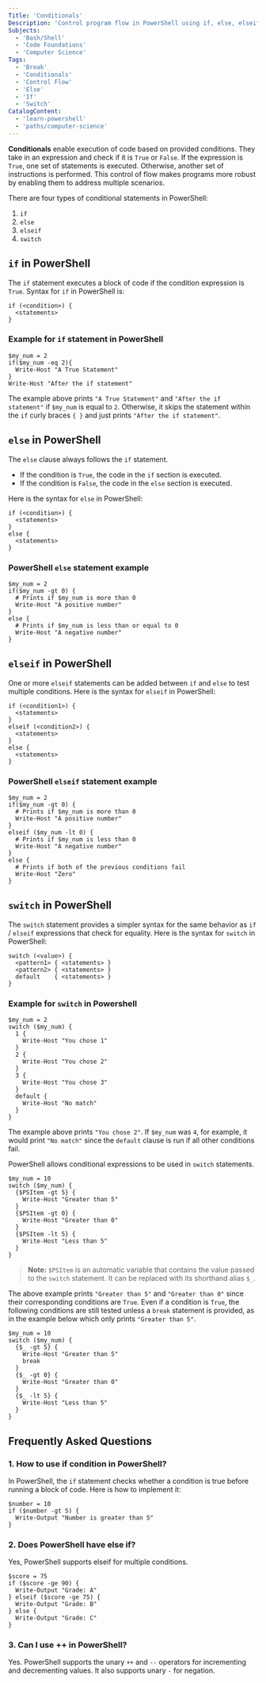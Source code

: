 ```yaml
---
Title: 'Conditionals'
Description: 'Control program flow in PowerShell using if, else, elseif, and switch to execute code based on conditions.'
Subjects:
  - 'Bash/Shell'
  - 'Code Foundations'
  - 'Computer Science'
Tags:
  - 'Break'
  - 'Conditionals'
  - 'Control Flow'
  - 'Else'
  - 'If'
  - 'Switch'
CatalogContent:
  - 'learn-powershell'
  - 'paths/computer-science'
---
```


**Conditionals** enable execution of code based on provided conditions. They take in an expression and check if it is `True` or `False`. If the expression is `True`, one set of statements is executed. Otherwise, another set of instructions is performed. This control of flow makes programs more robust by enabling them to address multiple scenarios.

There are four types of conditional statements in PowerShell:

1. `if`
2. `else`
3. `elseif`
4. `switch`

## `if` in PowerShell

The `if` statement executes a block of code if the condition expression is `True`. Syntax for `if` in PowerShell is:

```pseudo
if (<condition>) {
  <statements>
}
```

### Example for `if` statement in PowerShell

```shell
$my_num = 2
if($my_num -eq 2){
  Write-Host "A True Statement"
}
Write-Host "After the if statement"
```

The example above prints `"A True Statement"` and `"After the if statement"` if `$my_num` is equal to `2`. Otherwise, it skips the statement within the `if` curly braces `{ }` and just prints `"After the if statement"`.

## `else` in PowerShell

The `else` clause always follows the `if` statement.

- If the condition is `True`, the code in the `if` section is executed.
- If the condition is `False`, the code in the `else` section is executed.

Here is the syntax for `else` in PowerShell:

```pseudo
if (<condition>) {
  <statements>
}
else {
  <statements>
}
```

### PowerShell `else` statement example

```shell
$my_num = 2
if($my_num -gt 0) {
  # Prints if $my_num is more than 0
  Write-Host "A positive number"
}
else {
  # Prints if $my_num is less than or equal to 0
  Write-Host "A negative number"
}
```

## `elseif` in PowerShell

One or more `elseif` statements can be added between `if` and `else` to test multiple conditions. Here is the syntax for `elseif` in PowerShell:

```pseudo
if (<condition1>) {
  <statements>
}
elseif (<condition2>) {
  <statements>
}
else {
  <statements>
}
```

### PowerShell `elseif` statement example

```shell
$my_num = 2
if($my_num -gt 0) {
  # Prints if $my_num is more than 0
  Write-Host "A positive number"
}
elseif ($my_num -lt 0) {
  # Prints if $my_num is less than 0
  Write-Host "A negative number"
}
else {
  # Prints if both of the previous conditions fail
  Write-Host "Zero"
}
```

## `switch` in PowerShell

The `switch` statement provides a simpler syntax for the same behavior as `if` / `elseif` expressions that check for equality. Here is the syntax for `switch` in PowerShell:

```pseudo
switch (<value>) {
  <pattern1> { <statements> }
  <pattern2> { <statements> }
  default    { <statements> }
}
```

### Example for `switch` in Powershell

```shell
$my_num = 2
switch ($my_num) {
  1 {
    Write-Host "You chose 1"
  }
  2 {
    Write-Host "You chose 2"
  }
  3 {
    Write-Host "You chose 3"
  }
  default {
    Write-Host "No match"
  }
}
```

The example above prints `"You chose 2"`. If `$my_num` was `4`, for example, it would print `"No match"` since the `default` clause is run if all other conditions fail.

PowerShell allows conditional expressions to be used in `switch` statements.

```shell
$my_num = 10
switch ($my_num) {
  {$PSItem -gt 5} {
    Write-Host "Greater than 5"
  }
  {$PSItem -gt 0} {
    Write-Host "Greater than 0"
  }
  {$PSItem -lt 5} {
    Write-Host "Less than 5"
  }
}
```

> **Note:** `$PSItem` is an automatic variable that contains the value passed to the `switch` statement. It can be replaced with its shorthand alias `$_`.

The above example prints `"Greater than 5"` and `"Greater than 0"` since their corresponding conditions are `True`. Even if a condition is `True`, the following conditions are still tested unless a `break` statement is provided, as in the example below which only prints `"Greater than 5"`.

```shell
$my_num = 10
switch ($my_num) {
  {$_ -gt 5} {
    Write-Host "Greater than 5"
    break
  }
  {$_ -gt 0} {
    Write-Host "Greater than 0"
  }
  {$_ -lt 5} {
    Write-Host "Less than 5"
  }
}
```

## Frequently Asked Questions

### 1. How to use if condition in PowerShell?

In PowerShell, the `if` statement checks whether a condition is true before running a block of code. Here is how to implement it:

```shell
$number = 10
if ($number -gt 5) {
  Write-Output "Number is greater than 5"
}
```

### 2. Does PowerShell have else if?

Yes, PowerShell supports elseif for multiple conditions.

```shell
$score = 75
if ($score -ge 90) {
  Write-Output "Grade: A"
} elseif ($score -ge 75) {
  Write-Output "Grade: B"
} else {
  Write-Output "Grade: C"
}
```

### 3. Can I use ++ in PowerShell?

Yes. PowerShell supports the unary `++` and `--` operators for incrementing and decrementing values. It also supports unary `-` for negation.
